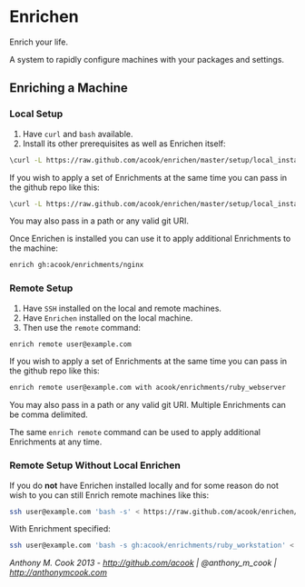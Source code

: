 Enrichen
========

Enrich your life.

A system to rapidly configure machines with your packages and settings.


Enriching a Machine
-------------------


### Local Setup

1. Have `curl` and `bash` available.
2. Install its other prerequisites as well as Enrichen itself:
  ~~~sh
  \curl -L https://raw.github.com/acook/enrichen/master/setup/local_install | bash
  ~~~

If you wish to apply a set of Enrichments at the same time you can pass in the github repo like this:

~~~sh
\curl -L https://raw.github.com/acook/enrichen/master/setup/local_install | bash -s gh:acook/enrichments/ruby_workstation
~~~

You may also pass in a path or any valid git URI.

Once Enrichen is installed you can use it to apply additional Enrichments to the machine:

~~~sh
enrich gh:acook/enrichments/nginx
~~~


### Remote Setup

1. Have `SSH` installed on the local and remote machines.
2. Have `Enrichen` installed on the local machine.
3. Then use the `remote` command:
  ~~~sh
  enrich remote user@example.com
  ~~~

If you wish to apply a set of Enrichments at the same time you can pass in the github repo like this:

~~~sh
enrich remote user@example.com with acook/enrichments/ruby_webserver
~~~

You may also pass in a path or any valid git URI. Multiple Enrichments can be comma delimited.

The same `enrich remote` command can be used to apply additional Enrichments at any time.


### Remote Setup Without Local Enrichen

If you do **not** have Enrichen installed locally and for some reason do not wish to you can still Enrich remote machines like this:

~~~sh
ssh user@example.com 'bash -s' < https://raw.github.com/acook/enrichen/master/setup/remote_install
~~~

With Enrichment specified:

~~~sh
ssh user@example.com 'bash -s gh:acook/enrichments/ruby_workstation' < https://raw.github.com/acook/enrichen/master/remote_install.bash
~~~


*Anthony M. Cook 2013 - http://github.com/acook | @anthony_m_cook | http://anthonymcook.com*

